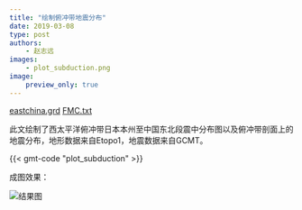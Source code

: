 ```yaml
---
title: "绘制俯冲带地震分布"
date: 2019-03-08
type: post
authors:
    - 赵志远
images:
    - plot_subduction.png
image:
    preview_only: true
---
```


<i class="fas fa-download"></i>
[eastchina.grd](eastchina.grd)
[FMC.txt](FMC.txt)

此文绘制了西太平洋俯冲带日本本州至中国东北段震中分布图以及俯冲带剖面上的地震分布，地形数据来自Etopo1，地震数据来自GCMT。

{{< gmt-code "plot_subduction" >}}

成图效果：

![结果图](/example/ex026/plot_subduction.png)
